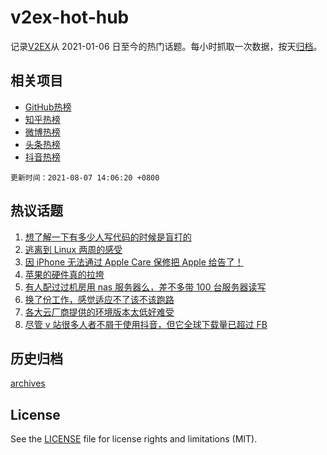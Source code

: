# v2ex-hot-hub

 记录[V2EX](https://www.v2ex.com/)从 2021-01-06 日至今的热门话题。每小时抓取一次数据，按天[归档](archives)。
 
 ## 相关项目

- [GitHub热榜](https://github.com/lonnyzhang423/github-hot-hub)
- [知乎热榜](https://github.com/lonnyzhang423/zhihu-hot-hub)
- [微博热榜](https://github.com/lonnyzhang423/weibo-hot-hub)
- [头条热榜](https://github.com/lonnyzhang423/toutiao-hot-hub)
- [抖音热榜](https://github.com/lonnyzhang423/douyin-hot-hub)


 `更新时间：2021-08-07 14:06:20 +0800`

## 热议话题

1. [想了解一下有多少人写代码的时候是盲打的](https://www.v2ex.com/t/794079)
1. [逃离到 Linux 两周的感受](https://www.v2ex.com/t/794193)
1. [因 iPhone 无法通过 Apple Care 保修把 Apple 给告了！](https://www.v2ex.com/t/794185)
1. [苹果的硬件真的拉垮](https://www.v2ex.com/t/794200)
1. [有人配过过机房用 nas 服务器么，差不多带 100 台服务器读写](https://www.v2ex.com/t/794138)
1. [换了份工作，感觉适应不了该不该跑路](https://www.v2ex.com/t/794104)
1. [各大云厂商提供的环境版本太低好难受](https://www.v2ex.com/t/794129)
1. [尽管 v 站很多人者不屑于使用抖音，但它全球下载量已超过 FB](https://www.v2ex.com/t/794165)

## 历史归档

[archives](archives)

## License

See the [LICENSE](LICENSE) file for license rights and limitations (MIT).
